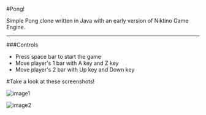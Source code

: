#Pong!

Simple Pong clone written in Java with an early version of Niktino Game Engine.

-----------------------------------------------------------
###Controls

- Press space bar to start the game
- Move player's 1 bar with A key and Z key
- Move player's 2 bar with Up key and Down key

#Take a look at these screenshots!

![image1](http://raw.github.com/danielnieto/Pong/master/screenshots/screen1.jpg)

![image2](http://raw.github.com/danielnieto/Pong/master/screenshots/screen2.jpg)

